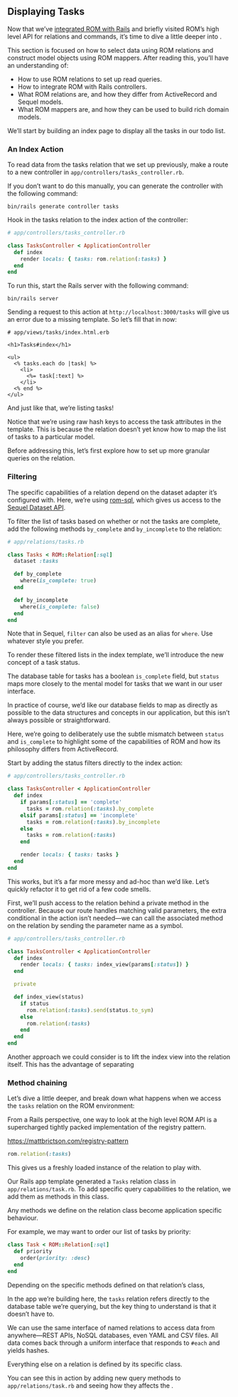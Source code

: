 ## Displaying Tasks

Now that we’ve [integrated ROM with Rails](/tutorials/rails/getting-started) and briefly visited ROM’s high level API for relations and commands, it’s time to dive a little deeper into .

This section is focused on how to select data using ROM relations and construct model objects using ROM mappers. After reading this, you’ll have an understanding of:

- How to use ROM relations to set up read queries.
- How to integrate ROM with Rails controllers.
- What ROM relations are, and how they differ from ActiveRecord and Sequel models.
- What ROM mappers are, and how they can be used to build rich domain models.

We’ll start by building an index page to display all the tasks in our todo list.

### An Index Action

To read data from the tasks relation that we set up previously, make a route to a new controller in `app/controllers/tasks_controller.rb`.

If you don’t want to do this manually, you can generate the controller with the following command:

```shell
bin/rails generate controller tasks
```

Hook in the tasks relation to the index action of the controller:

```ruby
# app/controllers/tasks_controller.rb

class TasksController < ApplicationController
  def index
    render locals: { tasks: rom.relation(:tasks) }
  end
end
```

To run this, start the Rails server with the following command:

```shell
bin/rails server
```

Sending a request to this action at `http://localhost:3000/tasks` will give us an error due to a missing template. So let’s fill that in now:

``` erb
# app/views/tasks/index.html.erb

<h1>Tasks#index</h1>

<ul>
  <% tasks.each do |task| %>
    <li>
      <%= task[:text] %>
    </li>
  <% end %>
</ul>
```

And just like that, we’re listing tasks!

Notice that we’re using raw hash keys to access the task attributes in the template. This is because the relation doesn’t yet know how to map the list of tasks to a particular model.

Before addressing this, let’s first explore how to set up more granular queries on the relation.

### Filtering

The specific capabilities of a relation depend on the dataset adapter it’s configured with. Here, we’re using [rom-sql](https://github.com/rom-rb/rom-sql), which gives us access to the [Sequel Dataset API](http://sequel.jeremyevans.net/rdoc/classes/Sequel/Dataset.html).

To filter the list of tasks based on whether or not the tasks are complete, add the following methods `by_complete` and `by_incomplete` to the relation:

```ruby
# app/relations/tasks.rb

class Tasks < ROM::Relation[:sql]
  dataset :tasks

  def by_complete
    where(is_complete: true)
  end

  def by_incomplete
    where(is_complete: false)
  end
end
```

Note that in Sequel, `filter` can also be used as an alias for `where`. Use whatever style you prefer.

To render these filtered lists in the index template, we’ll introduce the new concept of a task status.

The database table for tasks has a boolean `is_complete` field, but `status` maps more closely to the mental model for tasks that we want in our user interface.

In practice of course, we’d like our database fields to map as directly as possible to the data structures and concepts in our application, but this isn’t always possible or straightforward.

Here, we’re going to deliberately use the subtle mismatch between `status` and `is_complete` to highlight some of the capabilities of ROM and how its philosophy differs from ActiveRecord.

Start by adding the status filters directly to the index action:

```ruby
# app/controllers/tasks_controller.rb

class TasksController < ApplicationController
  def index
    if params[:status] == 'complete'
      tasks = rom.relation(:tasks).by_complete
    elsif params[:status] == 'incomplete'
      tasks = rom.relation(:tasks).by_incomplete
    else
      tasks = rom.relation(:tasks)
    end

    render locals: { tasks: tasks }
  end
end
```

This works, but it’s a far more messy and ad-hoc than we’d like. Let’s quickly refactor it to get rid of a few code smells.

First, we’ll push access to the relation behind a private method in the controller. Because our route handles matching valid parameters, the extra conditional in the action isn’t needed—we can call the associated method on the relation by sending the parameter name as a symbol.

```ruby
# app/controllers/tasks_controller.rb

class TasksController < ApplicationController
  def index
    render locals: { tasks: index_view(params[:status]) }
  end

  private

  def index_view(status)
    if status
      rom.relation(:tasks).send(status.to_sym)
    else
      rom.relation(:tasks)
    end
  end
end
```

Another approach we could consider is to lift the index view into the relation itself. This has the advantage of separating 

### Method chaining

Let’s dive a little deeper, and break down what happens when we access the `tasks` relation on the ROM environment:

From a Rails perspective, one way to look at the high level ROM API is a supercharged tightly packed implementation of the registry pattern.

https://mattbrictson.com/registry-pattern

```ruby
rom.relation(:tasks)
```

This gives us a freshly loaded instance of the relation to play with.

Our Rails app template generated a `Tasks` relation class in `app/relations/task.rb`. To add specific query capabilities to the relation, we add them as methods in this class.

Any methods we define on the relation class become application specific behaviour.

For example, we may want to order our list of tasks by priority:

```ruby
class Task < ROM::Relation[:sql]
  def priority
    order(priority: :desc)
  end
end
```





Depending on the specific methods defined on that relation’s class, 

In the app we’re building here, the `tasks` relation refers directly to the database table we’re querying, but the key thing to understand is that it doesn’t have to.

We can use the same interface of named relations to access data from anywhere—REST APIs, NoSQL databases, even YAML and CSV files. All data comes back through a uniform interface that responds to `#each` and yields hashes.

Everything else on a relation is defined by its specific class.

You can see this in action by adding new query methods to `app/relations/task.rb` and seeing how they affects the .

```

```



